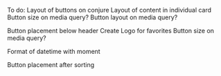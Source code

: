 To do:
Layout of buttons on conjure
Layout of content in individual card
Button size on media query?
Button layout on media query?

Button placement below header
Create Logo for favorites
Button size on media query?

Format of datetime with moment

Button placement after sorting
